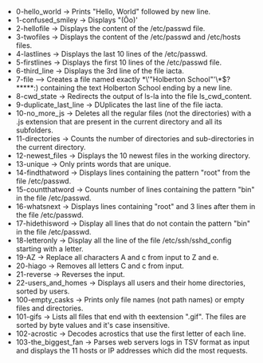 - 0-hello_world  -> Prints "Hello, World" followed by new line.
- 1-confused_smiley -> Displays "(Ôo)'
- 2-hellofile -> Displays the content of the /etc/passwd file.
- 3-twofiles -> Displays the content of the /etc/passwd and /etc/hosts files.
- 4-lastlines -> Displays the last 10 lines of the /etc/passwd.
- 5-firstlines -> Displays the first 10 lines of the /etc/passwd file.
- 6-third_line -> Displays the 3rd line of the file iacta.
- 7-file --> Creates a file named exactly \*\\'"Holberton School"\'\\*$\?\*\*\*\*\*:) containing the text Holberton School ending by a new line.
- 8-cwd_state -> Redirects the output of ls-la into the file ls_cwd_content.
- 9-duplicate_last_line -> DUplicates the last line of the file iacta.
- 10-no_more_js -> Deletes all the regular files (not the directories) with a .js extension that are present in the current directory and all its subfolders.
- 11-directories -> Counts the number of directories and sub-directories in the current directory.
- 12-newest_files -> Displays the 10 newest files in the working directory.
- 13-unique -> Only prints words that are unique. 
- 14-findthatword -> Displays lines containing the pattern "root" from the file /etc/passwd.
- 15-countthatword -> Counts number of lines containing the pattern "bin" in the file /etc/passwd.
- 16-whatsnext -> Displays lines containing "root" and 3 lines after them in the file /etc/passwd.
- 17-hidethisword -> Display all lines that do not contain the pattern "bin" in the file /etc/passwd.
- 18-letteronly -> Display all the line of the file /etc/ssh/sshd_config starting with a letter.
- 19-AZ -> Replace all characters A and c from input to Z and e.
- 20-hiago -> Removes all letters C and c from input.
- 21-reverse -> Reverses the input.
- 22-users_and_homes -> Displays all users and their home directories, sorted by users.
- 100-empty_casks -> Prints only file names (not path names) or empty files and directories.
- 101-gifs -> Lists all files that end with th eextension ".gif". The files are sorted by byte values and it's case insensitive.
- 102-acrostic -> Decodes acrostics that use the first letter of each line.
- 103-the_biggest_fan -> Parses web servers logs in TSV format as input and displays the 11 hosts or IP addresses which did the most requests.
